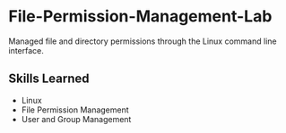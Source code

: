 # File-Permission-Management-Lab
Managed file and directory permissions through the Linux command line interface.

## Skills Learned
- Linux
- File Permission Management
- User and Group Management
